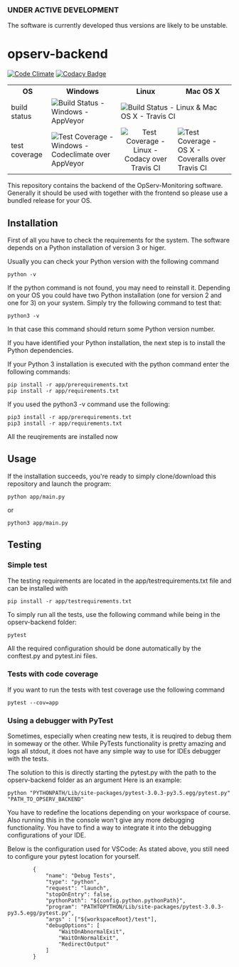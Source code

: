 ### UNDER ACTIVE DEVELOPMENT ###

The software is currently developed thus versions are likely to be unstable.



# opserv-backend

[![Code Climate](https://codeclimate.com/github/OpServ-Monitoring/opserv-backend/badges/gpa.svg)](https://codeclimate.com/github/OpServ-Monitoring/opserv-backend)  [![Codacy Badge](https://api.codacy.com/project/badge/Grade/ad9c86466d164cc7a432df119e7b7c99)](https://www.codacy.com/app/alex22212/opserv-backend?utm_source=github.com&amp;utm_medium=referral&amp;utm_content=OpServ-Monitoring/opserv-backend&amp;utm_campaign=Badge_Grade)

<table>
  <tr>
    <th>OS</th>
    <th>Windows</th> 
    <th>Linux</th>
    <th>Mac OS X</th>
  </tr>
  <tr>
    <td>build status</td>
    <td>
        <img src="https://ci.appveyor.com/api/projects/status/7gkd53ag5isi1cyu/branch/master?svg=true"
        alt="Build Status - Windows - AppVeyor">
    </td> 
    <td colspan="2">
        <img src="https://travis-ci.org/OpServ-Monitoring/opserv-backend.svg?branch=master"
        alt="Build Status - Linux & Mac OS X - Travis CI">
    </td> 
  </tr>
  <tr>
    <td>test coverage</td>
    <td>
        <img src="https://codeclimate.com/github/OpServ-Monitoring/opserv-backend/badges/coverage.svg"
        alt="Test Coverage - Windows - Codeclimate over AppVeyor">
    </td>  
    <td align="center" valign="middle">
        <img src="https://api.codacy.com/project/badge/Coverage/ad9c86466d164cc7a432df119e7b7c99"
        alt="Test Coverage - Linux - Codacy over Travis CI">
    </td>
    <td>
        <img src="https://coveralls.io/repos/github/OpServ-Monitoring/opserv-backend/badge.svg?branch=master"
        alt="Test Coverage - OS X - Coveralls over Travis CI">
    </td>
  </tr>
</table>

This repository contains the backend of the OpServ-Monitoring software.
Generally it should be used with together with the frontend so please use a bundled release for your OS.

Installation
------------

First of all you have to check the requirements for the system.
The software depends on a Python installation of version 3 or higer.

Usually you can check your Python version with the following command

    python -v

If the python command is not found, you may need to reinstall it.
Depending on your OS you could have two Python installation (one for version 2 and one for 3) on your system.
Simply try the following command to test that:

    python3 -v

In that case this command should return some Python version number.

If you have identified your Python installation, the next step is to install the Python dependencies.

If your Python 3 installation is executed with the python command enter the following commands:

    pip install -r app/prerequirements.txt
    pip install -r app/requirements.txt

If you used the python3 -v command use the following:
    
    pip3 install -r app/prerequirements.txt
    pip3 install -r app/requirements.txt

All the reuqirements are installed now

Usage
-----

If the installation succeeds, you're ready to simply clone/download this repository and launch the program:

    python app/main.py

or

    python3 app/main.py

Testing
-------

### Simple test

The testing requirements are located in the app/testrequirements.txt file and can be installed with

    pip install -r app/testrequirements.txt

To simply run all the tests, use the following command while being in the opserv-backend folder:

    pytest

All the required configuration should be done automatically by the conftest.py and pytest.ini files.

### Tests with code coverage

If you want to run the tests with test coverage use the following command

    pytest --cov=app

### Using a debugger with PyTest

Sometimes, especially when creating new tests, it is reuqired to debug them in someway or the other.
While PyTests functionality is pretty amazing and logs all stdout, it does not have any simple way to use for IDEs debugger with the tests.

The solution to this is directly starting the pytest.py with the path to the opserv-backend folder as an argument
Here is an example:

    python "PYTHONPATH/Lib/site-packages/pytest-3.0.3-py3.5.egg/pytest.py" "PATH_TO_OPSERV_BACKEND"

You have to redefine the locations depending on your workspace of course.
Also running this in the console won't give any more debugging functionality.
You have to find a way to integrate it into the debugging configurations of your IDE.

Below is the configuration used for VSCode:
As stated above, you still need to configure your pytest location for yourself.

```
        {
            "name": "Debug Tests",
            "type": "python",
            "request": "launch",
            "stopOnEntry": false,
            "pythonPath": "${config.python.pythonPath}",
            "program": "PATHTOPYTHON/Lib/site-packages/pytest-3.0.3-py3.5.egg/pytest.py",
            "args" : ["${workspaceRoot}/test"],
            "debugOptions": [
                "WaitOnAbnormalExit",
                "WaitOnNormalExit",
                "RedirectOutput"
            ]
        }
```
